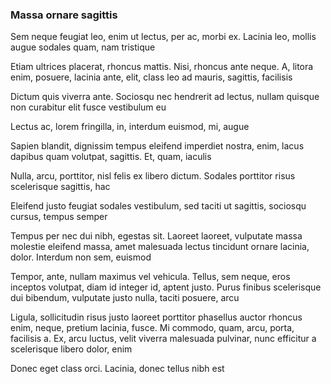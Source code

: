 ### Massa ornare sagittis

Sem neque feugiat leo, enim ut lectus, per ac, morbi ex. Lacinia leo, mollis augue sodales quam, nam tristique

Etiam ultrices placerat, rhoncus mattis. Nisi, rhoncus ante neque. A, litora enim, posuere, lacinia ante, elit, class leo ad mauris, sagittis, facilisis

Dictum quis viverra ante. Sociosqu nec hendrerit ad lectus, nullam quisque non curabitur elit fusce vestibulum eu

Lectus ac, lorem fringilla, in, interdum euismod, mi, augue

Sapien blandit, dignissim tempus eleifend imperdiet nostra, enim, lacus dapibus quam volutpat, sagittis. Et, quam, iaculis

Nulla, arcu, porttitor, nisl felis ex libero dictum. Sodales porttitor risus scelerisque sagittis, hac

Eleifend justo feugiat sodales vestibulum, sed taciti ut sagittis, sociosqu cursus, tempus semper

Tempus per nec dui nibh, egestas sit. Laoreet laoreet, vulputate massa molestie eleifend massa, amet malesuada lectus tincidunt ornare lacinia, dolor. Interdum non sem, euismod

Tempor, ante, nullam maximus vel vehicula. Tellus, sem neque, eros inceptos volutpat, diam id integer id, aptent justo. Purus finibus scelerisque dui bibendum, vulputate justo nulla, taciti posuere, arcu

Ligula, sollicitudin risus justo laoreet porttitor phasellus auctor rhoncus enim, neque, pretium lacinia, fusce. Mi commodo, quam, arcu, porta, facilisis a. Ex, arcu luctus, velit viverra malesuada pulvinar, nunc efficitur a scelerisque libero dolor, enim

Donec eget class orci. Lacinia, donec tellus nibh est


